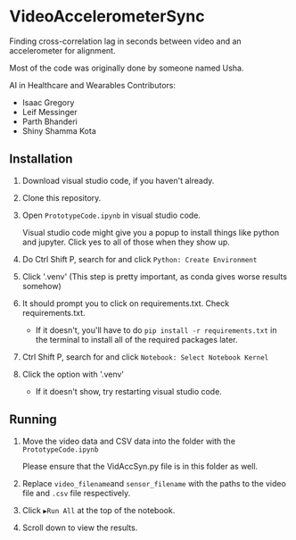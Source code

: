 # VideoAccelerometerSync
Finding cross-correlation lag in seconds between video and an accelerometer for alignment.

Most of the code was originally done by someone named Usha.

AI in Healthcare and Wearables Contributors:
- Isaac Gregory
- Leif Messinger
- Parth Bhanderi
- Shiny Shamma Kota

## Installation

1. Download visual studio code, if you haven't already.
2. Clone this repository.
3. Open `PrototypeCode.ipynb` in visual studio code.

   Visual studio code might give you a popup to install things like python and jupyter. Click yes to all of those when they show up.

4. Do Ctrl Shift P, search for and click `Python: Create Environment`
5. Click '.venv' (This step is pretty important, as conda gives worse results somehow)
6. It should prompt you to click on requirements.txt. Check requirements.txt.
   - If it doesn't, you'll have to do `pip install -r requirements.txt` in the terminal to install all of the required packages later.
7. Ctrl Shift P, search for and click `Notebook: Select Notebook Kernel`
8. Click the option with '.venv'
   - If it doesn't show, try restarting visual studio code.

## Running

1. Move the video data and CSV data into the folder with the `PrototypeCode.ipynb`

   Please ensure that the VidAccSyn.py file is in this folder as well.

4. Replace `video_filename`and `sensor_filename` with the paths to the video file and `.csv` file respectively.
5. Click `▶️Run All` at the top of the notebook.
6. Scroll down to view the results.
